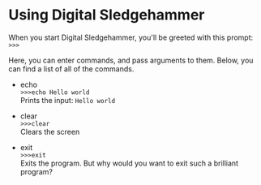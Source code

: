 # Using Digital Sledgehammer

When you start Digital Sledgehammer, you'll be greeted with this prompt:
`>>>`

Here, you can enter commands, and pass arguments to them.
Below, you can find a list of all of the commands.

- echo<br/>
`>>>echo Hello world`<br/>
Prints the input: `Hello world`

- clear<br/>
`>>>clear`<br/>
Clears the screen

- exit<br/>
`>>>exit`<br/>
Exits the program. But why would you want to exit such a brilliant program?